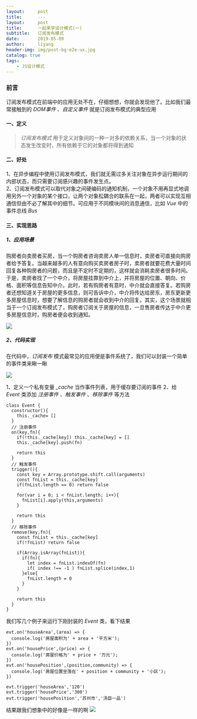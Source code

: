 ```yaml
---
layout:     post
title:      ---
layout:     post
title:      一起来学设计模式(一)
subtitle:   订阅发布模式
date:       2019-05-09
author:     liyang
header-img: img/post-bg-e2e-ux.jpg
catalog: true
tags:
    - JS设计模式
---
```


### 前言
订阅发布模式在前端中的应用无处不在，仔细想想，你就会发现他了。比如我们最常接触到的 *DOM事件* 、*自定义事件* 就是订阅发布模式的典型应用

#### 一、定义
> *订阅发布模式* 用于定义对象间的一种一对多的依赖关系，当一个对象的状态发生改变时，所有依赖于它的对象都将得到通知


#### 二、好处
1、在异步编程中使用订阅发布模式，我们就无需过多关注对象在异步运行期间的内部状态，而只需要订阅感兴趣的事件发生点。<br/>
2、订阅发布模式可以取代对象之间硬编码的通知机制，一个对象不用再显式地调用另外一个对象的某个接口，让两个对象松耦合的联系在一起，两者可以实现互相通信但由不必了解其中的细节。可应用于不同模块间的消息通信，比如 *Vue* 中的事件总线 *Bus*


#### 三、实现思路
##### 1、应用场景
购房者向卖房者买房，当一个购房者咨询卖房人单一信息时，卖房者可直接向购房者给予答复。当越来越多的人有意向购买卖房者房子时，卖房者就要花费大量时间回复各种购房者的问题，而且是不定时不定期的，这样就会消耗卖房者很多时间。于是，卖房者找了一个中介，将房屋挂靠到中介上，并将房屋的位置、朝向、价格、面积等信息告知中介。此时，若有购房者有意时，中介就会直接答复。若购房者还想知道关于房屋的更多信息，则可告诉中介，中介将传达给房东，房东更新更多房屋信息时，想要了解信息的购房者就会收到中介的回复。其实，这个场景就相当于一个订阅发布模式了，购房者订阅关于房屋的信息，一旦售房者传达于中介更多房屋信息时，购房者便会收到通知。



![](http://dev.fenzhitech.com/res/ddca1b8dabce0e9b00e819568ec38b9d.png)

##### 2、代码实现
在代码中，*订阅发布* 模式最常见的应用便是事件系统了，我们可以封装一个简单的事件类来瞅一瞅

![](http://dev.fenzhitech.com/res/3a7a754eb2ad80eebfc390b82fd0592b.png)

1、定义一个私有变量 *_cache* 当作事件列表，用于缓存要订阅的事件
2、给 *Event* 类添加 *注册事件* 、*触发事件* 、*移除事件* 等方法


```
class Event {
  constructor(){
    this._cache= []
  }
  // 注册事件
  on(key,fn){
    if(!this._cache[key]) this._cache[key] = []
    this._cache[key].push(fn)

    return this
  }
  // 触发事件
  trigger(){
    const key = Array.prototype.shift.call(arguments)
    const fnList = this._cache[key]
    if(fnList.length == 0) return false

    for(var i = 0; i < fnList.length; i++){
      fnList[i].apply(this,arguments)
    }

    return this
  }
  // 移除事件
  remove(key,fn){
    const fnList = this._cache[key]
    if(!fnList) return false

    if(Array.isArray(fnList)){
      if(fn){
        let index = fnList.indexOf(fn)
        if( index !== -1 ) fnList.splice(index,1)
      }else{
        fnList.length = 0
      }
    }

    return this
  }
}

```

我们写几个例子来运行下刚封装的 *Event* 类，看下结果
```
evt.on('houseArea',(area) => {
  console.log('房屋面积为' + area + '平方米');
})
evt.on('housePrice',(price) => {
  console.log('房屋价格为' + price + '万元');
})
evt.on('housePosition',(position,community) => {
  console.log('房屋位置坐落在' + position + community + '小区');
})

evt.trigger('houseArea','120')
evt.trigger('housePrice','300')
evt.trigger('housePosition','苏州市','汤臣一品')

```

结果跟我们想象中的好像是一样的啊
![](http://dev.fenzhitech.com/res/3f86ec753c2753ac3ee7845e5e4cd274.png)

